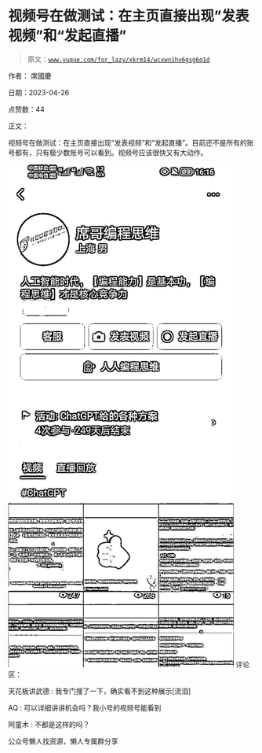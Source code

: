 # 视频号在做测试：在主页直接出现”发表视频”和“发起直播”

> 原文：[`www.yuque.com/for_lazy/xkrm14/wcxwn1hv6gsg6q1d`](https://www.yuque.com/for_lazy/xkrm14/wcxwn1hv6gsg6q1d)



作者： 席國慶



日期：2023-04-26



点赞数：44



正文：



视频号在做测试：在主页直接出现“发表视频”和“发起直播”。目前还不是所有的账号都有，只有极少数账号可以看到。视频号应该很快又有大动作。



![](img/acc83f9ac15f942d82f77fd24363302b.png)  <ne-p id="uab313a1d" data-lake-id="uab313a1d">评论区：



天花板讲武德 : 我专门搜了一下，确实看不到这种展示[流泪]



AQ : 可以详细讲讲机会吗？我小号的视频号能看到



阿童木 : 不都是这样的吗？



公众号懒人找资源，懒人专属群分享

</ne-p>